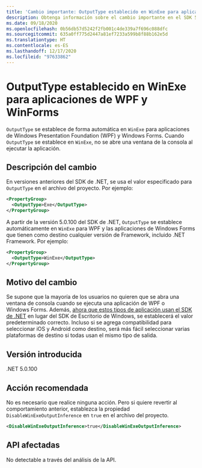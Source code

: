 ```yaml
---
title: 'Cambio importante: OutputType establecido en WinExe para aplicaciones de WPF y WinForms'
description: Obtenga información sobre el cambio importante en el SDK 5.0.100 de .NET, donde OutputType se establece automáticamente en WinExe para las aplicaciones Windows Forms.
ms.date: 09/18/2020
ms.openlocfilehash: 0b56db57d5242f2fb001c4de339a7f696c088dfc
ms.sourcegitcommit: 635a0ff775d2447a81ef7233a599b8f88b162e5d
ms.translationtype: HT
ms.contentlocale: es-ES
ms.lasthandoff: 12/17/2020
ms.locfileid: "97633862"
---
```

# <a name="outputtype-set-to-winexe-for-wpf-and-winforms-apps"></a>OutputType establecido en WinExe para aplicaciones de WPF y WinForms

`OutputType` se establece de forma automática en `WinExe` para aplicaciones de Windows Presentation Foundation (WPF) y Windows Forms. Cuando `OutputType` se establece en `WinExe`, no se abre una ventana de la consola al ejecutar la aplicación.

## <a name="change-description"></a>Descripción del cambio

En versiones anteriores del SDK de .NET, se usa el valor especificado para `OutputType` en el archivo del proyecto. Por ejemplo:

```xml
<PropertyGroup>
  <OutputType>Exe</OutputType>
</PropertyGroup>
```

A partir de la versión 5.0.100 del SDK de .NET, `OutputType` se establece automáticamente en `WinExe` para WPF y las aplicaciones de Windows Forms que tienen como destino cualquier versión de Framework, incluido .NET Framework. Por ejemplo:

```xml
<PropertyGroup>
  <OutputType>WinExe</OutputType>
</PropertyGroup>
```

## <a name="reason-for-change"></a>Motivo del cambio

Se supone que la mayoría de los usuarios no quieren que se abra una ventana de consola cuando se ejecuta una aplicación de WPF o Windows Forms. Además, [ahora que estos tipos de aplicación usan el SDK de .NET](sdk-and-target-framework-change.md) en lugar del SDK de Escritorio de Windows, se establecerá el valor predeterminado correcto. Incluso si se agrega compatibilidad para seleccionar iOS y Android como destino, será más fácil seleccionar varias plataformas de destino si todas usan el mismo tipo de salida.

## <a name="version-introduced"></a>Versión introducida

.NET 5.0.100

## <a name="recommended-action"></a>Acción recomendada

No es necesario que realice ninguna acción. Pero si quiere revertir al comportamiento anterior, establezca la propiedad `DisableWinExeOutputInference` en `true` en el archivo del proyecto.

```xml
<DisableWinExeOutputInference>true</DisableWinExeOutputInference>
```

## <a name="affected-apis"></a>API afectadas

No detectable a través del análisis de la API.

<!--

### Affected APIs

Not detectable via API analysis.

### Category

- Windows Forms
- Windows Presentation Framework (WPF)

-->
